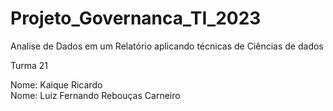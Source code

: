 # Projeto_Governanca_TI_2023
Analise de Dados em um Relatório aplicando técnicas de Ciências de dados


Turma 21 

Nome: Kaique Ricardo  
Nome: Luiz Fernando Rebouças Carneiro 
